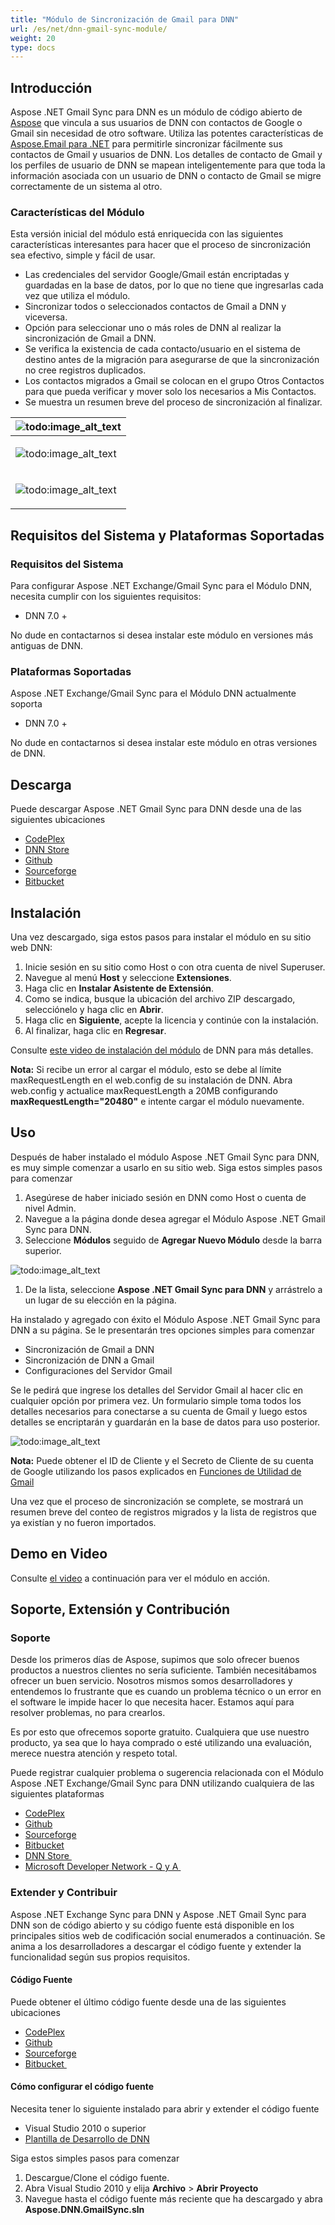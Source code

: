 ```yaml
---
title: "Módulo de Sincronización de Gmail para DNN"
url: /es/net/dnn-gmail-sync-module/
weight: 20
type: docs
---
```


## **Introducción**
Aspose .NET Gmail Sync para DNN es un módulo de código abierto de [Aspose](http://www.aspose.com/) que vincula a sus usuarios de DNN con contactos de Google o Gmail sin necesidad de otro software. Utiliza las potentes características de [Aspose.Email para .NET](https://products.aspose.com/total/net) para permitirle sincronizar fácilmente sus contactos de Gmail y usuarios de DNN. Los detalles de contacto de Gmail y los perfiles de usuario de DNN se mapean inteligentemente para que toda la información asociada con un usuario de DNN o contacto de Gmail se migre correctamente de un sistema al otro.
### **Características del Módulo**
Esta versión inicial del módulo está enriquecida con las siguientes características interesantes para hacer que el proceso de sincronización sea efectivo, simple y fácil de usar.

- Las credenciales del servidor Google/Gmail están encriptadas y guardadas en la base de datos, por lo que no tiene que ingresarlas cada vez que utiliza el módulo.
- Sincronizar todos o seleccionados contactos de Gmail a DNN y viceversa.
- Opción para seleccionar uno o más roles de DNN al realizar la sincronización de Gmail a DNN.
- Se verifica la existencia de cada contacto/usuario en el sistema de destino antes de la migración para asegurarse de que la sincronización no cree registros duplicados.
- Los contactos migrados a Gmail se colocan en el grupo Otros Contactos para que pueda verificar y mover solo los necesarios a Mis Contactos.
- Se muestra un resumen breve del proceso de sincronización al finalizar.

|![todo:image_alt_text](http://www.aspose.com/blogs/wp-content/uploads/2014/10/Aspose-.NET-Gmail-Sync-for-DNN-Module.png)|
| :- |
|<p>![todo:image_alt_text](http://www.aspose.com/blogs/wp-content/uploads/2014/10/Gmail-to-DNN-Sync.png)</p><p></p>|
|<p>![todo:image_alt_text](http://www.aspose.com/blogs/wp-content/uploads/2014/10/DNN-to-Gmail-Sync.png)</p><p></p>|
## **Requisitos del Sistema y Plataformas Soportadas**
### **Requisitos del Sistema**
Para configurar Aspose .NET Exchange/Gmail Sync para el Módulo DNN, necesita cumplir con los siguientes requisitos:

- DNN 7.0 +

No dude en contactarnos si desea instalar este módulo en versiones más antiguas de DNN.
### **Plataformas Soportadas**
Aspose .NET Exchange/Gmail Sync para el Módulo DNN actualmente soporta

- DNN 7.0 +

No dude en contactarnos si desea instalar este módulo en otras versiones de DNN.
## **Descarga**
Puede descargar Aspose .NET Gmail Sync para DNN desde una de las siguientes ubicaciones

- [CodePlex ](https://archive.codeplex.com/?p=asposednn)
- [DNN Store ](https://store.dnnsoftware.com/help-center/product-not-found)
- [Github ](https://github.com/asposemarketplace/Aspose_for_DNN/releases)
- [Sourceforge ](https://sourceforge.net/projects/asposednn/files/)
- [Bitbucket ](https://bitbucket.org/asposemarketplace/aspose-for-dnn/downloads/)
## **Instalación**
Una vez descargado, siga estos pasos para instalar el módulo en su sitio web DNN:

1. Inicie sesión en su sitio como Host o con otra cuenta de nivel Superuser.
1. Navegue al menú **Host** y seleccione **Extensiones**.
1. Haga clic en **Instalar Asistente de Extensión**.
1. Como se indica, busque la ubicación del archivo ZIP descargado, selecciónelo y haga clic en **Abrir**.
1. Haga clic en **Siguiente**, acepte la licencia y continúe con la instalación.
1. Al finalizar, haga clic en **Regresar**.

Consulte [este video de instalación del módulo](https://www.dnnsoftware.com/community/learn/video-library/view-video/video/542/view/details/how-to-install-a-module-in-dotnetnuke-7) de DNN para más detalles.

**Nota:** Si recibe un error al cargar el módulo, esto se debe al límite maxRequestLength en el web.config de su instalación de DNN. Abra web.config y actualice maxRequestLength a 20MB configurando **maxRequestLength="20480"** e intente cargar el módulo nuevamente.
## **Uso**
Después de haber instalado el módulo Aspose .NET Gmail Sync para DNN, es muy simple comenzar a usarlo en su sitio web. Siga estos simples pasos para comenzar

1. Asegúrese de haber iniciado sesión en DNN como Host o cuenta de nivel Admin.
1. Navegue a la página donde desea agregar el Módulo Aspose .NET Gmail Sync para DNN.
1. Seleccione **Módulos** seguido de **Agregar Nuevo Módulo** desde la barra superior.

![todo:image_alt_text](http://www.aspose.com/blogs/wp-content/uploads/2014/10/Aspose-.NET-Gmail-Sync-for-DNN-Module-Add-Module-to-Page.png)

1. De la lista, seleccione **Aspose .NET Gmail Sync para DNN** y arrástrelo a un lugar de su elección en la página.

Ha instalado y agregado con éxito el Módulo Aspose .NET Gmail Sync para DNN a su página. Se le presentarán tres opciones simples para comenzar

- Sincronización de Gmail a DNN
- Sincronización de DNN a Gmail
- Configuraciones del Servidor Gmail

Se le pedirá que ingrese los detalles del Servidor Gmail al hacer clic en cualquier opción por primera vez. Un formulario simple toma todos los detalles necesarios para conectarse a su cuenta de Gmail y luego estos detalles se encriptarán y guardarán en la base de datos para uso posterior.

![todo:image_alt_text](http://www.aspose.com/blogs/wp-content/uploads/2014/10/Gmail-Server-details.png)

**Nota:** Puede obtener el ID de Cliente y el Secreto de Cliente de su cuenta de Google utilizando los pasos explicados en [Funciones de Utilidad de Gmail](/email/net/gmail-utility-features)

Una vez que el proceso de sincronización se complete, se mostrará un resumen breve del conteo de registros migrados y la lista de registros que ya existían y no fueron importados.
## **Demo en Video**
Consulte [el video](https://www.youtube.com/watch?v=AMf1Wpfq0mE) a continuación para ver el módulo en acción.
## **Soporte, Extensión y Contribución**
### **Soporte**
Desde los primeros días de Aspose, supimos que solo ofrecer buenos productos a nuestros clientes no sería suficiente. También necesitábamos ofrecer un buen servicio. Nosotros mismos somos desarrolladores y entendemos lo frustrante que es cuando un problema técnico o un error en el software le impide hacer lo que necesita hacer. Estamos aquí para resolver problemas, no para crearlos.

Es por esto que ofrecemos soporte gratuito. Cualquiera que use nuestro producto, ya sea que lo haya comprado o esté utilizando una evaluación, merece nuestra atención y respeto total.

Puede registrar cualquier problema o sugerencia relacionada con el Módulo Aspose .NET Exchange/Gmail Sync para DNN utilizando cualquiera de las siguientes plataformas

- [CodePlex ](https://archive.codeplex.com/?p=asposednn)
- [Github ](https://github.com/asposemarketplace/Aspose_for_DNN/issues)
- [Sourceforge ](https://sourceforge.net/p/asposednn/tickets/)
- [Bitbucket ](https://bitbucket.org/asposemarketplace/aspose-for-dnn/issues?status=new&status=open)
- [DNN Store ](https://store.dnnsoftware.com/help-center/help-desk/ticket-entry/packageid/33775)
- [Microsoft Developer Network - Q y A ](https://docs.microsoft.com/en-us/samples/browse/?redirectedfrom=MSDN-samples#content)
### **Extender y Contribuir**
Aspose .NET Exchange Sync para DNN y Aspose .NET Gmail Sync para DNN son de código abierto y su código fuente está disponible en los principales sitios web de codificación social enumerados a continuación. Se anima a los desarrolladores a descargar el código fuente y extender la funcionalidad según sus propios requisitos.
#### **Código Fuente**
Puede obtener el último código fuente desde una de las siguientes ubicaciones

- [CodePlex ](https://archive.codeplex.com/?p=asposednn)
- [Github ](https://github.com/asposemarketplace/Aspose_for_DNN)
- [Sourceforge ](https://sourceforge.net/p/asposednn/code/ci/master/tree/)
- [Bitbucket ](https://bitbucket.org/asposemarketplace/aspose-for-dnn/src)
#### **Cómo configurar el código fuente**
Necesita tener lo siguiente instalado para abrir y extender el código fuente

- Visual Studio 2010 o superior
- [Plantilla de Desarrollo de DNN](https://downloads.aspose.com/total/net)

Siga estos simples pasos para comenzar

1. Descargue/Clone el código fuente.
1. Abra Visual Studio 2010 y elija **Archivo** > **Abrir Proyecto**
1. Navegue hasta el código fuente más reciente que ha descargado y abra **Aspose.DNN.GmailSync.sln**